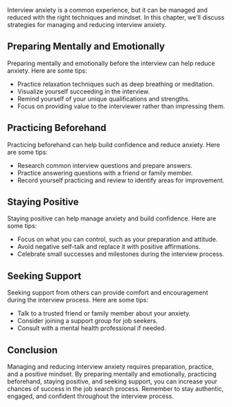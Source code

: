 
Interview anxiety is a common experience, but it can be managed and reduced with the right techniques and mindset. In this chapter, we'll discuss strategies for managing and reducing interview anxiety.

Preparing Mentally and Emotionally
----------------------------------

Preparing mentally and emotionally before the interview can help reduce anxiety. Here are some tips:

* Practice relaxation techniques such as deep breathing or meditation.
* Visualize yourself succeeding in the interview.
* Remind yourself of your unique qualifications and strengths.
* Focus on providing value to the interviewer rather than impressing them.

Practicing Beforehand
---------------------

Practicing beforehand can help build confidence and reduce anxiety. Here are some tips:

* Research common interview questions and prepare answers.
* Practice answering questions with a friend or family member.
* Record yourself practicing and review to identify areas for improvement.

Staying Positive
----------------

Staying positive can help manage anxiety and build confidence. Here are some tips:

* Focus on what you can control, such as your preparation and attitude.
* Avoid negative self-talk and replace it with positive affirmations.
* Celebrate small successes and milestones during the interview process.

Seeking Support
---------------

Seeking support from others can provide comfort and encouragement during the interview process. Here are some tips:

* Talk to a trusted friend or family member about your anxiety.
* Consider joining a support group for job seekers.
* Consult with a mental health professional if needed.

Conclusion
----------

Managing and reducing interview anxiety requires preparation, practice, and a positive mindset. By preparing mentally and emotionally, practicing beforehand, staying positive, and seeking support, you can increase your chances of success in the job search process. Remember to stay authentic, engaged, and confident throughout the interview process.
